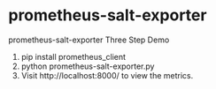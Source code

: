 # prometheus-salt-exporter
prometheus-salt-exporter
Three Step Demo
1. pip install prometheus_client
2. python prometheus-salt-exporter.py
3. Visit http://localhost:8000/ to view the metrics.
